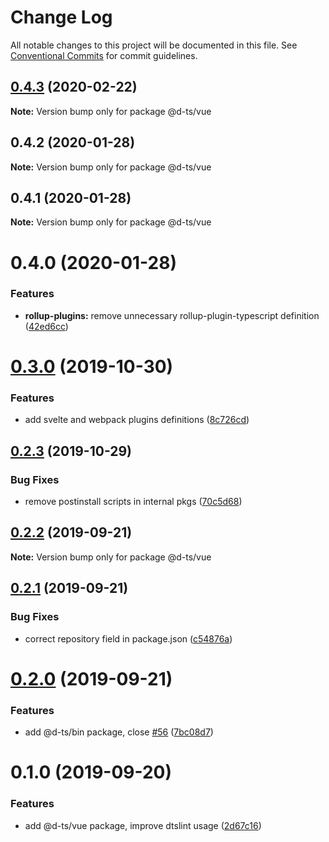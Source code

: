 # Change Log

All notable changes to this project will be documented in this file.
See [Conventional Commits](https://conventionalcommits.org) for commit guidelines.

## [0.4.3](https://github.com/rx-ts/types/compare/@d-ts/vue@0.4.2...@d-ts/vue@0.4.3) (2020-02-22)

**Note:** Version bump only for package @d-ts/vue





## 0.4.2 (2020-01-28)

**Note:** Version bump only for package @d-ts/vue





## 0.4.1 (2020-01-28)

**Note:** Version bump only for package @d-ts/vue





# 0.4.0 (2020-01-28)


### Features

* **rollup-plugins:** remove unnecessary rollup-plugin-typescript definition ([42ed6cc](https://github.com/rx-ts/types/commit/42ed6cca2c473a463035c105760428d96dca0a75))





# [0.3.0](https://github.com/rx-ts/types/compare/@d-ts/vue@0.2.3...@d-ts/vue@0.3.0) (2019-10-30)


### Features

* add svelte and webpack plugins definitions ([8c726cd](https://github.com/rx-ts/types/commit/8c726cd0ce2641b3ab9a4516d40cc0cd2544bb8b))





## [0.2.3](https://github.com/rx-ts/types/compare/@d-ts/vue@0.2.2...@d-ts/vue@0.2.3) (2019-10-29)


### Bug Fixes

* remove postinstall scripts in internal pkgs ([70c5d68](https://github.com/rx-ts/types/commit/70c5d68190df3b4ec9e323119d8acabc320579e9))





## [0.2.2](https://github.com/rx-ts/types/compare/@d-ts/vue@0.2.1...@d-ts/vue@0.2.2) (2019-09-21)

**Note:** Version bump only for package @d-ts/vue





## [0.2.1](https://github.com/rx-ts/types/compare/@d-ts/vue@0.2.0...@d-ts/vue@0.2.1) (2019-09-21)


### Bug Fixes

* correct repository field in package.json ([c54876a](https://github.com/rx-ts/types/commit/c54876a))





# [0.2.0](https://github.com/rx-ts/types/compare/@d-ts/vue@0.1.0...@d-ts/vue@0.2.0) (2019-09-21)


### Features

* add @d-ts/bin package, close [#56](https://github.com/rx-ts/types/issues/56) ([7bc08d7](https://github.com/rx-ts/types/commit/7bc08d7))





# 0.1.0 (2019-09-20)


### Features

* add @d-ts/vue package, improve dtslint usage ([2d67c16](https://github.com/rx-ts/types/commit/2d67c16))
